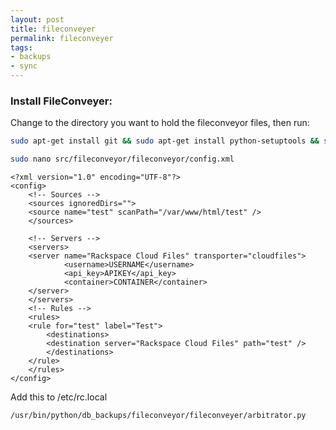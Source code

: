 ```yaml
---
layout: post
title: fileconveyer
permalink: fileconveyer
tags: 
- backups
- sync
---
```


### Install FileConveyer:	
Change to the directory you want to hold the fileconveyor files, then run:

```bash
sudo apt-get install git && sudo apt-get install python-setuptools && sudo easy_install pip && sudo pip install -e git+https://github.com/wimleers/fileconveyor@master#egg=fileconveyor
```

```bash
sudo nano src/fileconveyor/fileconveyor/config.xml
```

```
<?xml version="1.0" encoding="UTF-8"?>
<config>
	<!-- Sources -->
	<sources ignoredDirs="">
  	<source name="test" scanPath="/var/www/html/test" />
	</sources>

	<!-- Servers -->
	<servers>
  	<server name="Rackspace Cloud Files" transporter="cloudfiles">
    		<username>USERNAME</username>
    		<api_key>APIKEY</api_key>
    		<container>CONTAINER</container>
  	</server>
	</servers>
	<!-- Rules -->
	<rules>
  	<rule for="test" label="Test">
    	<destinations>
      	<destination server="Rackspace Cloud Files" path="test" />
    	</destinations>
  	</rule>
	</rules>
</config>
```

Add this to /etc/rc.local  

```
/usr/bin/python/db_backups/fileconveyor/fileconveyer/arbitrator.py
```